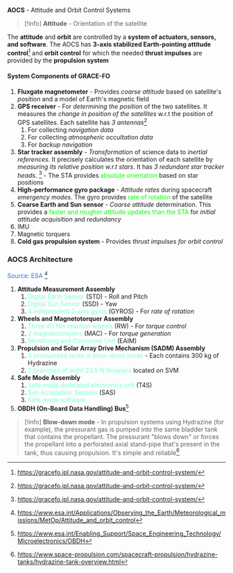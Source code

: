 **AOCS** - Attitude and Orbit Control Systems

> [!info]
> **Attitude** - Orientation of the satellite 

The **attitude** and **orbit** are controlled by a **system of actuators, sensors, and software**.  The AOCS has **3-axis stabilized Earth-pointing attitude control**[^1] and **orbit control** for which the needed **thrust impulses** are provided by the **propulsion system**
#### System Components of GRACE-FO 
1. **Fluxgate magnetometer** - Provides *coarse attitude* based on satellite's *position* and a model of Earth's magnetic field
2. **GPS receiver** - For *determining the position* of the two satellites. It measures the *change in position of the satellites* w.r.t the position of GPS satellites. Each satellite has *3 antennas*[^1]
	1. For collecting *navigation data*
	2. For collecting *atmospheric occultation data*
	3. For *backup navigation*
3. **Star tracker assembly** - *Transformation* of science data to *inertial references*. It precisely calculates the orientation of each satellite by *measuring its relative position w.r.t stars*. It has *3 redundant star tracker heads*. [^1] - The STA provides <span style="color:lime">absolute orientation</span> based on star positions
5. **High-performance gyro package** - *Attitude rates* during spacecraft *emergency modes*. The gyro provides <span style="color:lime">rate of rotation</span> of the satellite
6. **Coarse Earth and Sun sensor** - *Coarse attitude* determination. This provides a <span style="color:lime">faster and rougher attitude updates than the STA</span> for *initial attitude acquisition* and *redundancy*
7. IMU
8. Magnetic torquers
9. **Cold gas propulsion system** - Provides *thrust impulses for orbit control*

### AOCS Architecture

<span style="color:royalblue">Source: ESA</span> [^2]

1. **Attitude Measurement Assembly**
	1. <span style="color:aquamarine">Digital Earth Sensor</span> (STD) - Roll and Pitch
	2. <span style="color:aquamarine">Digital Sun Sensor</span> (SSD) - Yaw
	3. <span style="color:aquamarine">4 independent 2-axis gyros</span> (GYROS) - For *rate of rotation*
2. **Wheels and Magnetotorquer Assembly**
	1. <span style="color:aquamarine">Three 40 Nm reaction wheels</span> (RW) - For *torque control*
	2. <span style="color:aquamarine">2 magnetotorquers </span>(MAC) - For *torque generation*
	3. <span style="color:aquamarine">Monitoring and Command Unit</span> (EAIM) 
3. **Propulsion and Solar Array Drive Mechanism (SADM) Assembly**
	1. <span style="color:aquamarine">4 pressurized tanks in blow-down mode</span> - Each contains 300 kg of Hydrazine
	2. <span style="color:aquamarine">2 branches of eight 23.5 N thrusters</span> located on SVM
4. **Safe Mode Assembly**
	1. <span style="color:aquamarine">Safe mode dedicated electronics unit</span> (T4S)
	2. <span style="color:aquamarine">Sun Acquisition Sensors</span> (SAS)
	3. <span style="color:aquamarine">Safe mode software</span>
5. **OBDH (On-Board Data Handling) Bus**[^4]

>[!info]
>**Blow-down mode** - In propulsion systems using Hydrazine (for example), the pressurant gas is pumped into the same bladder tank that contains the propellant. The pressurant "blows down" or forces the propellant into a perforated axial stand-pipe that's present in the tank, thus causing propulsion. It's simple and reliable[^3]

 
[^1]: https://gracefo.jpl.nasa.gov/attitude-and-orbit-control-system/
[^2]: https://www.esa.int/Applications/Observing_the_Earth/Meteorological_missions/MetOp/Attitude_and_orbit_control
[^3]: https://www.space-propulsion.com/spacecraft-propulsion/hydrazine-tanks/hydrazine-tank-overview.html
[^4]: https://www.esa.int/Enabling_Support/Space_Engineering_Technology/Microelectronics/OBDH